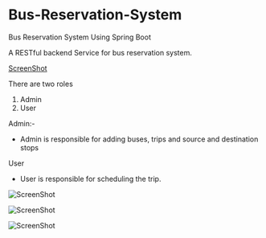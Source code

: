 # Bus-Reservation-System
Bus Reservation System Using Spring Boot

A RESTful backend Service for bus reservation system.

[ScreenShot](images/Screenshot(41).png)

There are two roles 

1. Admin
2. User

Admin:-
* Admin is responsible for adding buses, trips and source and destination stops

User
* User is responsible for scheduling the trip.

![ScreenShot](images/Screenshot(42).png)

![ScreenShot](images/Screenshot(43).png)

![ScreenShot](images/Screenshot(44).png)
